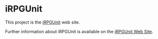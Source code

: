 # iRPGUnit

This project is the [iRPGUnit](https://github.com/tools-400/irpgunit/) web site.

Further information about iRPGUnit is available on the [iRPGUnit Web Site](https://tools-400.github.io/irpgunit/).
